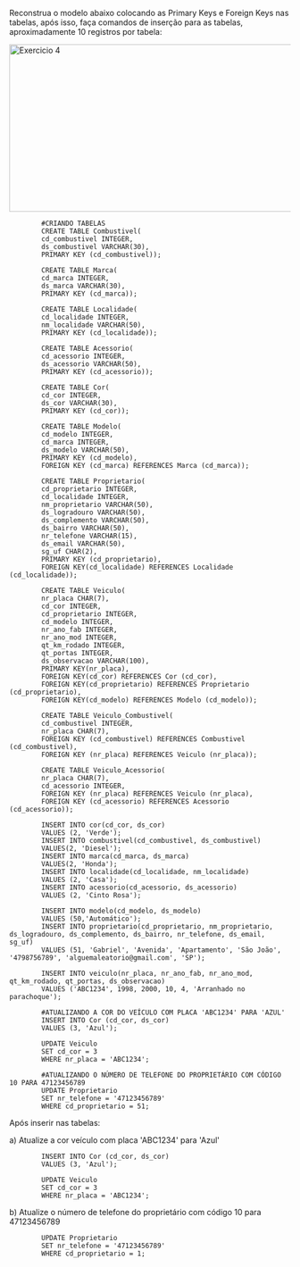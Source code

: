 Reconstrua o modelo abaixo colocando as Primary Keys e Foreign Keys nas tabelas, após isso, faça comandos de inserção para as tabelas, aproximadamente 10 registros por tabela:

<img src="https://github.com/gabsdnker/Entra21/blob/74cf9d6ff6fe9af5e1488ce22ffdf80000f424ff/Banco%20de%20Dados/SQL/Exerc%C3%ADcios/Imagens/exercicio4sql.png" alt="Exercicio 4" width="600" height="300">

            #CRIANDO TABELAS
            CREATE TABLE Combustivel(
            cd_combustivel INTEGER,
            ds_combustivel VARCHAR(30),
            PRIMARY KEY (cd_combustivel));
            
            CREATE TABLE Marca(
            cd_marca INTEGER,
            ds_marca VARCHAR(30),
            PRIMARY KEY (cd_marca));
            
            CREATE TABLE Localidade(
            cd_localidade INTEGER,
            nm_localidade VARCHAR(50),
            PRIMARY KEY (cd_localidade));
            
            CREATE TABLE Acessorio(
            cd_acessorio INTEGER,
            ds_acessorio VARCHAR(50),
            PRIMARY KEY (cd_acessorio));
            
            CREATE TABLE Cor(
            cd_cor INTEGER,
            ds_cor VARCHAR(30),
            PRIMARY KEY (cd_cor));
            
            CREATE TABLE Modelo(
            cd_modelo INTEGER,
            cd_marca INTEGER,
            ds_modelo VARCHAR(50),
            PRIMARY KEY (cd_modelo),
            FOREIGN KEY (cd_marca) REFERENCES Marca (cd_marca));
            
            CREATE TABLE Proprietario(
            cd_proprietario INTEGER,
            cd_localidade INTEGER,
            nm_proprietario VARCHAR(50),
            ds_logradouro VARCHAR(50),
            ds_complemento VARCHAR(50),
            ds_bairro VARCHAR(50),
            nr_telefone VARCHAR(15),
            ds_email VARCHAR(50),
            sg_uf CHAR(2),
            PRIMARY KEY (cd_proprietario),
            FOREIGN KEY(cd_localidade) REFERENCES Localidade (cd_localidade));
            
            CREATE TABLE Veiculo(
            nr_placa CHAR(7),
            cd_cor INTEGER,
            cd_proprietario INTEGER,
            cd_modelo INTEGER,
            nr_ano_fab INTEGER,
            nr_ano_mod INTEGER,
            qt_km_rodado INTEGER,
            qt_portas INTEGER,
            ds_observacao VARCHAR(100),
            PRIMARY KEY(nr_placa),
            FOREIGN KEY(cd_cor) REFERENCES Cor (cd_cor),
            FOREIGN KEY(cd_proprietario) REFERENCES Proprietario (cd_proprietario),
            FOREIGN KEY(cd_modelo) REFERENCES Modelo (cd_modelo));
            
            CREATE TABLE Veiculo_Combustivel(
            cd_combustivel INTEGER,
            nr_placa CHAR(7),
            FOREIGN KEY (cd_combustivel) REFERENCES Combustivel (cd_combustivel),
            FOREIGN KEY (nr_placa) REFERENCES Veiculo (nr_placa));
            
            CREATE TABLE Veiculo_Acessorio(
            nr_placa CHAR(7),
            cd_acessorio INTEGER,
            FOREIGN KEY (nr_placa) REFERENCES Veiculo (nr_placa),
            FOREIGN KEY (cd_acessorio) REFERENCES Acessorio (cd_acessorio));
     
            INSERT INTO cor(cd_cor, ds_cor)
            VALUES (2, 'Verde');
            INSERT INTO combustivel(cd_combustivel, ds_combustivel)
            VALUES(2, 'Diesel');
            INSERT INTO marca(cd_marca, ds_marca)
            VALUES(2, 'Honda');
            INSERT INTO localidade(cd_localidade, nm_localidade)
            VALUES (2, 'Casa');
            INSERT INTO acessorio(cd_acessorio, ds_acessorio)
            VALUES (2, 'Cinto Rosa');
            
            INSERT INTO modelo(cd_modelo, ds_modelo)
            VALUES (50,'Automático');
            INSERT INTO proprietario(cd_proprietario, nm_proprietario, ds_logradouro, ds_complemento, ds_bairro, nr_telefone, ds_email, sg_uf)
            VALUES (51, 'Gabriel', 'Avenida', 'Apartamento', 'São João', '4798756789', 'alguemaleatorio@gmail.com', 'SP');
            
            INSERT INTO veiculo(nr_placa, nr_ano_fab, nr_ano_mod, qt_km_rodado, qt_portas, ds_observacao)
            VALUES ('ABC1234', 1998, 2000, 10, 4, 'Arranhado no parachoque');

            #ATUALIZANDO A COR DO VEÍCULO COM PLACA 'ABC1234' PARA 'AZUL'
            INSERT INTO Cor (cd_cor, ds_cor)
            VALUES (3, 'Azul');
            
            UPDATE Veiculo
            SET cd_cor = 3
            WHERE nr_placa = 'ABC1234';

            #ATUALIZANDO O NÚMERO DE TELEFONE DO PROPRIETÁRIO COM CÓDIGO 10 PARA 47123456789
            UPDATE Proprietario
            SET nr_telefone = '47123456789'
            WHERE cd_proprietario = 51;

Após inserir nas tabelas:

a) Atualize a cor veículo com placa 'ABC1234' para 'Azul'

            INSERT INTO Cor (cd_cor, ds_cor)
            VALUES (3, 'Azul');
            
            UPDATE Veiculo
            SET cd_cor = 3
            WHERE nr_placa = 'ABC1234';

b) Atualize o número de telefone do proprietário com código 10 para 47123456789

            UPDATE Proprietario
            SET nr_telefone = '47123456789'
            WHERE cd_proprietario = 1;

